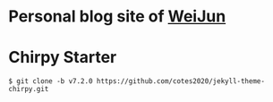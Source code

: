 # Personal blog site of [WeiJun](https://github.com/weijun23)

# Chirpy Starter



```console
$ git clone -b v7.2.0 https://github.com/cotes2020/jekyll-theme-chirpy.git
```
